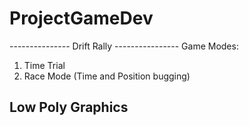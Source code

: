 # ProjectGameDev
--------------- Drift Rally ----------------
Game Modes:
1. Time Trial
2. Race Mode (Time and Position bugging)

Low Poly Graphics
--------------------------------------------
